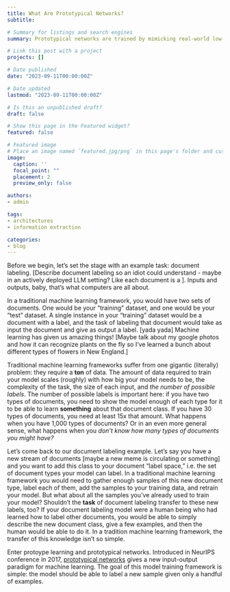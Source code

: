 ```yaml
---
title: What Are Prototypical Networks?
subtitle:

# Summary for listings and search engines
summary: Prototypical networks are trained by mimicking real-world low-resource scenarios to enable few-shot machine learning.

# Link this post with a project
projects: []

# Date published
date: "2023-09-11T00:00:00Z"

# Date updated
lastmod: "2023-09-11T00:00:00Z"

# Is this an unpublished draft?
draft: false

# Show this page in the Featured widget?
featured: false

# Featured image
# Place an image named `featured.jpg/png` in this page's folder and customize its options here.
image:
  caption: ''
  focal_point: ""
  placement: 2
  preview_only: false

authors:
- admin

tags:
- architectures
- information extraction

categories:
- blog
---
```



Before we begin, let’s set the stage with an example task: document labeling. [Describe document labeling so an idiot could understand - maybe in an actively deployed LLM setting? Like each document is a ]. Inputs and outputs, baby, that’s what computers are all about.

In a traditional machine learning framework, you would have two sets of documents. One would be your “training” dataset, and one would be your “test” dataset. A single instance in your “training” dataset would be a document with a label, and the task of labeling that document would take as input the document and give as output a label. [yada yada] Machine learning has given us amazing things! [Maybe talk about my google photos and how it can recognize plants on the fly so I’ve learned a bunch about different types of flowers in New England.]

Traditional machine learning frameworks suffer from one gigantic (literally) problem: they require a **ton** of data. The amount of data required to train your model scales (roughly) with how big your model needs to be, the complexity of the task, the size of each input, and *the number of possible labels*. The number of possible labels is important here: if you have two types of documents, you need to show the model enough of each type for it to be able to learn **something** about that document class. If you have 30 types of documents, you need at least 15x that amount. What happens when you have 1,000 types of documents? Or in an even more general sense, what happens when you *don’t know how many types of documents you might have?*

Let’s come back to our document labeling example. Let’s say you have a new stream of documents [maybe a new meme is circulating or something] and you want to add this class to your document “label space,” i.e. the set of document types your model can label. In a traditional machine learning framework you would need to gather enough samples of this new document type, label each of them, add the samples to your training data, and retrain your model. But what about all the samples you’ve already used to train your model? Shouldn’t the **task** of document labeling transfer to these new labels, too? If your document labeling model were a human being who had learned how to label other documents, you would be able to simply describe the new document class, give a few examples, and then the human would be able to do it. In a tradition machine learning framework, the transfer of this knowledge isn’t so simple.

Enter protoype learning and prototypical networks. Introduced in NeurIPS conference in 2017, [prototypical networks](https://proceedings.neurips.cc/paper_files/paper/2017/file/cb8da6767461f2812ae4290eac7cbc42-Paper.pdf) gives a new input-output paradigm for machine learning. The goal of this model training framework is simple: the model should be able to label a new sample given only a handful of examples.